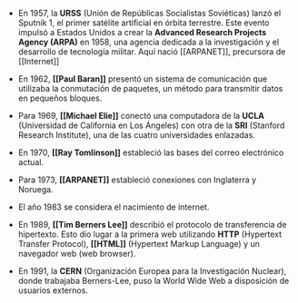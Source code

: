- En 1957, la **URSS** (Unión de Repúblicas Socialistas Soviéticas) lanzó el Sputnik 1, el primer satélite artificial en órbita terrestre. Este evento impulsó a Estados Unidos a crear la **Advanced Research Projects Agency (ARPA)** en 1958, una agencia dedicada a la investigación y el desarrollo de tecnología militar. Aquí nació [[ARPANET]], precursora de [[Internet]]
    
- En 1962, **[[Paul Baran]]** presentó un sistema de comunicación que utilizaba la conmutación de paquetes, un método para transmitir datos en pequeños bloques.
    
- Para 1969, **[[Michael Elie]]** conectó una computadora de la **UCLA** (Universidad de California en Los Ángeles) con otra de la **SRI** (Stanford Research Institute), una de las cuatro universidades enlazadas.
    
- En 1970, **[[Ray Tomlinson]]** estableció las bases del correo electrónico actual.
    
- Para 1973, **[[ARPANET]]** estableció conexiones con Inglaterra y Noruega.
    
- El año 1983 se considera el nacimiento de internet.
    
- En 1989, **[[Tim Berners Lee]]** describió el protocolo de transferencia de hipertexto. Esto dio lugar a la primera web utilizando **HTTP** (Hypertext Transfer Protocol), **[[HTML]]** (Hypertext Markup Language) y un navegador web (web browser).
    
- En 1991, la **CERN** (Organización Europea para la Investigación Nuclear), donde trabajaba Berners-Lee, puso la World Wide Web a disposición de usuarios externos.